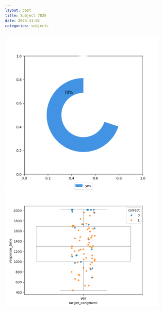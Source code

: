 ```yaml
---
layout: post
title: Subject 7020
date: 2024-11-01
categories: subjects
---
```


![](data/7020/run-21/7020_accuracy_target_congruence.png)
![](data/7020/run-21/7020_rt_congruence.png)
